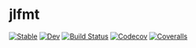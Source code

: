 # jlfmt

[![Stable](https://img.shields.io/badge/docs-stable-blue.svg)](https://tkf.github.io/jlfmt/stable)
[![Dev](https://img.shields.io/badge/docs-dev-blue.svg)](https://tkf.github.io/jlfmt/dev)
[![Build Status](https://travis-ci.com/tkf/jlfmt.svg?branch=master)](https://travis-ci.com/tkf/jlfmt.jl)
[![Codecov](https://codecov.io/gh/tkf/jlfmt/branch/master/graph/badge.svg)](https://codecov.io/gh/tkf/jlfmt.jl)
[![Coveralls](https://coveralls.io/repos/github/tkf/jlfmt/badge.svg?branch=master)](https://coveralls.io/github/tkf/jlfmt.jl?branch=master)
